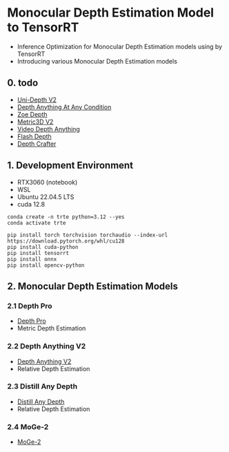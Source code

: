 # Monocular Depth Estimation Model to TensorRT
- Inference Optimization for Monocular Depth Estimation models using by TensorRT 
- Introducing various Monocular Depth Estimation models

## 0. todo
   - [Uni-Depth V2](Uni_Depth_V2/README.md)   
   - [Depth Anything At Any Condition](Depth_Anything_AC/README.md)   
   - [Zoe Depth](Zoe_Depth/README.md)   
   - [Metric3D V2](Metric3D_V2/README.md)   
   - [Video Depth Anything](Video_Depth_Anything/README.md)   
   - [Flash Depth](Flash_Depth/README.md)   
   - [Depth Crafter](Depth_Crafter/README.md)   

## 1. Development Environment

- RTX3060 (notebook)
- WSL 
- Ubuntu 22.04.5 LTS
- cuda 12.8


```
conda create -n trte python=3.12 --yes 
conda activate trte

pip install torch torchvision torchaudio --index-url https://download.pytorch.org/whl/cu128
pip install cuda-python
pip install tensorrt
pip install onnx
pip install opencv-python

```

## 2. Monocular Depth Estimation Models 

### 2.1 Depth Pro
- [Depth Pro](Depth_Pro/README.md)   
- Metric Depth Estimation

### 2.2 Depth Anything V2
- [Depth Anything V2](Depth_Anything_V2/README.md)   
- Relative Depth Estimation

### 2.3 Distill Any Depth
- [Distill Any Depth](Distill_Any_Depth/README.md)   
- Relative Depth Estimation

### 2.4 MoGe-2
- [MoGe-2](MoGe_2/README.md)   


